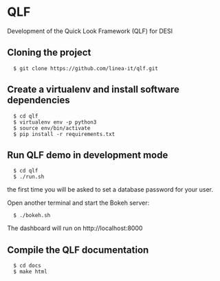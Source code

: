 # QLF

Development of the Quick Look Framework (QLF) for DESI

## Cloning the project

```
  $ git clone https://github.com/linea-it/qlf.git
```

## Create a virtualenv and install software dependencies
```
  $ cd qlf
  $ virtualenv env -p python3
  $ source env/bin/activate
  $ pip install -r requirements.txt
```

## Run QLF demo in development mode
```
  $ cd qlf
  $ ./run.sh
```

the first time you will be asked to set a database password for your user.

Open another terminal and start the Bokeh server:

```
  $ ./bokeh.sh
```

The dashboard will run on http://localhost:8000


## Compile the QLF documentation
```
  $ cd docs
  $ make html
```

